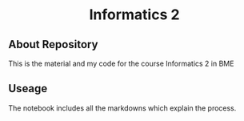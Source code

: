 <h1 align="center"> Informatics 2  </h1>

## About Repository
This is the material and my code for the course Informatics 2 in BME
## Useage
The notebook includes all the markdowns which explain the process.

